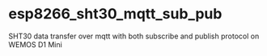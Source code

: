 # esp8266_sht30_mqtt_sub_pub
SHT30 data transfer over mqtt with both subscribe and publish protocol on WEMOS D1 Mini
